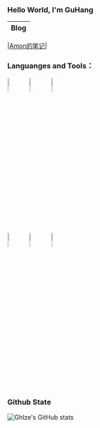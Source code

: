 ### Hello World, I'm GuHang 

| Blog|
| :----: |

|[Amon的笔记](https://www.ghlze.fun/)|

### Languanges and Tools：

<p>  
  <!-- Your languages and tools. Be careful with the alignment. 
  You can use this sites to get logos: https://www.vectorlogo.zone or https://simpleicons.org/
  -->
  <code><img width="9%" src="https://simpleicons.org/icons/cplusplus.svg"></code>
  <code><img width="9%" src="https://www.vectorlogo.zone/logos/kotlinlang/kotlinlang-ar21.svg"></code>
  <code><img width="9%" src="https://www.vectorlogo.zone/logos/android/android-ar21.svg"></code>
  <br />
  <code><img width="9%" src="https://simpleicons.org/icons/opencv.svg"></code>
  <code><img width="9%" src="https://simpleicons.org/icons/adobepremierepro.svg"></code>
  <code><img width="9%" src="https://simpleicons.org/icons/blender.svg"></code>
</p>


### Github State
![Ghlze's GitHub stats](https://github-readme-stats.vercel.app/api?username=Ghlze&show_icons=true&theme=tokyonight)
